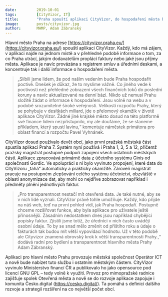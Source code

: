 ```yaml
---
date:         2019-10-01
tags:         [CityVizor, IT]
title:        "Praha spouští aplikaci CityVizor, do hospodaření města bude moci jednoduše nahlížet každý"
image: 	      posts/cityvizor.jpg
author:       MHMP, Adam Zábranský
---
```


Hlavní město Praha na adrese [https://cityvizor.praha.eu/](https://cityvizor.praha.eu/) spouští aplikaci CityVizor. Každý, kdo má zájem, v aplikaci najde na jednom místě a v přehledné podobě informace o tom, za co Praha utrácí, jakým dodavatelům proplácí faktury nebo jaké jsou příjmy města. Aplikace je navíc provázána s registrem smluv a úředními deskami, a koncentruje tak i další informace o hospodaření města.

> „Slíbili jsme lidem, že pod naším vedením bude Praha hospodařit poctivě. Dnešek je důkaz, že to myslíme vážně. Co jiného vede k poctivosti než přehledné zobrazení všech finančních toků do poslední koruny a navíc aktualizované na denní bázi. Nikdo už nemusí Prahu složitě žádat o informace k hospodaření. Jsou volně na webu a v podobě srozumitelné široké veřejnosti. Velikostí rozpočtu Prahy, který se pohybuje v desítkách miliard, jde o přelomový okamžik v životě aplikace CityVizor. Žádné jiné krajské město dosud na této platformě své finance lidem nezpřístupnilo, my ale doufáme, že se staneme příkladem, který spustí lavinu,“ komentuje náměstek primátora pro oblast financí a rozpočtu Pavel Vyhnánek.

CityVizor dosud používalo devět obcí, jako první pražská městská část spustila aplikaci Praha 7. Systém nyní používá i Praha 1, 3, 5 a 12, přičemž pražský magistrát postupně podpoří zapojení všech ostatních městských částí. Aplikace zpracovává primárně data z účetního systému Ginis od společnosti Gordic. Ve spolupráci s ní bylo vyvinuto propojení, které data do CityVizoru „tahá“ automaticky a prakticky okamžitě. Zároveň magistrát pracuje na postupném zlepšování celého systému účetnictví, obzvláště v oblasti anonymizace dat, aby mohl co nejdříve zobrazovat například i předměty plnění jednotlivých faktur.

> „Pro transparentnost nestačí mít otevřená data. Je také nutné, aby se v nich lidé vyznali. CityVizor právě tohle umožňuje. Každý, kdo přijde na náš web, teď na první pohled vidí, jak Praha hospodaří. Postupně chceme rozšiřovat funkce, aby byla aplikace pro uživatele ještě přínosnější. Zásadním nedostatkem dnes jsou například chybějící popisky faktur. Zjistili jsme totiž, že úředníci v nich často uvádějí osobní údaje. To by se snad mělo změnit od příštího roku a údaje o fakturách tak budou mít větší vypovídací hodnotu. Už v této podobě ale Cityvizor znamená obrovský krok k větší transparentnosti Prahy.,“ dodává radní pro bydlení a transparentnost hlavního města Prahy Adam Zábranský.

Aplikaci pro hlavní město Prahu provozuje městská společnost Operátor ICT a nově bude nabízet tuto službu i ostatním městským částem. CityVizor vyvinulo Ministerstvo financí ČR a publikovalo ho jako opensource pod licencí GNU GPL – tedy volně k využití. Provoz pro mimopražské radnice zajišťuje spolek Otevřená města a nově se do rozvoje aplikace zapojuje i komunita Česko.digital (https://cesko.digital/). Ta pomáhá s definicí dalšího rozvoje a strategií rozšíření na co největší počet obcí.

